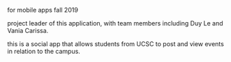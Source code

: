 for mobile apps fall 2019

project leader of this application, with team members including Duy Le and Vania Carissa.

this is a social app that allows students from UCSC to post and view events in relation to the campus.
